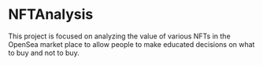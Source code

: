 # NFTAnalysis

This project is focused on analyzing the value of various NFTs in the OpenSea market place to allow people to make educated decisions on what to buy and not to buy.
